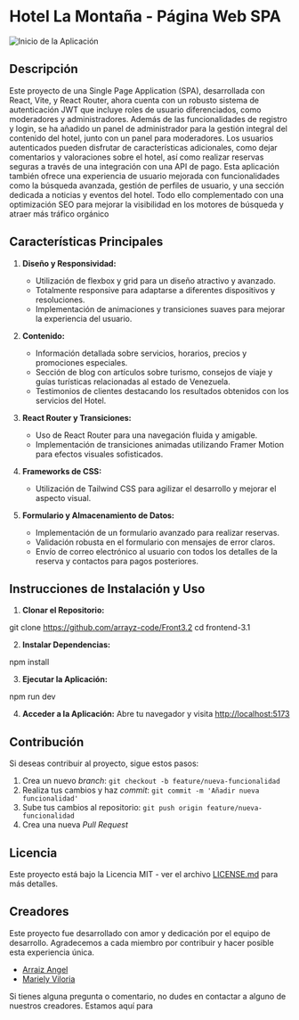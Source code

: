 # Hotel La Montaña - Página Web SPA

![Inicio de la Aplicación](src/assets/HOTEL.png)

## Descripción

Este proyecto de una Single Page Application (SPA), desarrollada con React, Vite, y React Router, ahora cuenta con un robusto sistema de autenticación JWT que incluye roles de usuario diferenciados, como moderadores y administradores. Además de las funcionalidades de registro y login, se ha añadido un panel de administrador para la gestión integral del contenido del hotel, junto con un panel para moderadores. Los usuarios autenticados pueden disfrutar de características adicionales, como dejar comentarios y valoraciones sobre el hotel, así como realizar reservas seguras a través de una integración con una API de pago. Esta aplicación también ofrece una experiencia de usuario mejorada con funcionalidades como la búsqueda avanzada, gestión de perfiles de usuario, y una sección dedicada a noticias y eventos del hotel. Todo ello complementado con una optimización SEO para mejorar la visibilidad en los motores de búsqueda y atraer más tráfico orgánico
## Características Principales

1. **Diseño y Responsividad:**
   - Utilización de flexbox y grid para un diseño atractivo y avanzado.
   - Totalmente responsive para adaptarse a diferentes dispositivos y resoluciones.
   - Implementación de animaciones y transiciones suaves para mejorar la experiencia del usuario.

2. **Contenido:**
   - Información detallada sobre servicios, horarios, precios y promociones especiales.
   - Sección de blog con artículos sobre turismo, consejos de viaje y guías turísticas relacionadas al estado de Venezuela.
   - Testimonios de clientes destacando los resultados obtenidos con los servicios del Hotel.

3. **React Router y Transiciones:**
   - Uso de React Router para una navegación fluida y amigable.
   - Implementación de transiciones animadas utilizando Framer Motion para efectos visuales sofisticados.

5. **Frameworks de CSS:**
   - Utilización de Tailwind CSS para agilizar el desarrollo y mejorar el aspecto visual.

7. **Formulario y Almacenamiento de Datos:**
   - Implementación de un formulario avanzado para realizar reservas.
   - Validación robusta en el formulario con mensajes de error claros.
   - Envío de correo electrónico al usuario con todos los detalles de la reserva y contactos para pagos posteriores.

## Instrucciones de Instalación y Uso

1. **Clonar el Repositorio:**

git clone https://github.com/arrayz-code/Front3.2
cd frontend-3.1


2. **Instalar Dependencias:**

npm install


3. **Ejecutar la Aplicación:**

npm run dev 


4. **Acceder a la Aplicación:**
Abre tu navegador y visita [http://localhost:5173](http://localhost:5173)

## Contribución

Si deseas contribuir al proyecto, sigue estos pasos:

1. Crea un nuevo *branch*: `git checkout -b feature/nueva-funcionalidad`
2. Realiza tus cambios y haz *commit*: `git commit -m 'Añadir nueva funcionalidad'`
3. Sube tus cambios al repositorio: `git push origin feature/nueva-funcionalidad`
4. Crea una nueva *Pull Request*

## Licencia

Este proyecto está bajo la Licencia MIT - ver el archivo [LICENSE.md](LICENSE.md) para más detalles.

## Creadores

Este proyecto fue desarrollado con amor y dedicación por el equipo de desarrollo. Agradecemos a cada miembro por contribuir y hacer posible esta experiencia única.

- [Arraiz Angel](https://github.com/arrayz-code)
- [Mariely Viloria](https://github.com/ely2547)


Si tienes alguna pregunta o comentario, no dudes en contactar a alguno de nuestros creadores. Estamos aquí para
